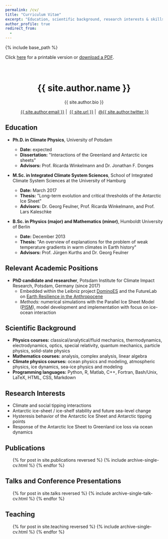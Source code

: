 ```yaml
---
permalink: /cv/
title: "Curriculum Vitae"
excerpt: "Education, scientific background, research interests & skills, and more."
author_profile: true
redirect_from:
  - 
---
```


{% include base_path %}

Click [here](/cv-print/) for a printable version or [download a PDF](/files/cv-print.pdf).<br /><br /><br />

<h1 align="center">{{ site.author.name }}</h1>

<p align="center">{{ site.author.bio }}</p>

<p align="center"><i class="fas fa-envelope" aria-hidden="true"></i>&nbsp;<a href="mailto:{{ site.author.email }}">{{ site.author.email }}</a> &#124; <i class="fas fa-desktop" aria-hidden="true"></i>&nbsp;<a href="{{ site.url }}">{{ site.url }}</a> &#124; <i class="fab fa-twitter" aria-hidden="true"></i>&nbsp;<a href="https://twitter.com/{{ site.author.twitter }}">@{{ site.author.twitter }}</a></p>

## Education
- **Ph.D. in Climate Physics**, University of Potsdam
  - **Date:** expected
  - **Dissertation:** "Interactions of the Greenland and Antarctic ice sheets"
  - **Advisors:** Prof. Ricarda Winkelmann and Dr. Jonathan F. Donges

- **M.Sc. in Integrated Climate System Sciences**, School of Integrated Climate System Sciences at the University of Hamburg
  - **Date:** March 2017
  - **Thesis:** "Long-term evolution and critical thresholds of the Antarctic Ice Sheet"
  - **Advisors:** Dr. Georg Feulner, Prof. Ricarda Winkelmann, and Prof. Lars Kaleschke

- **B.Sc. in Physics (major) and Mathematics (minor)**, Humboldt University of Berlin
  - **Date:** December 2013
  - **Thesis:** "An overview of explanations for the problem of weak temperature gradients in warm climates in Earth history"
  - **Advisors:** Prof. Jürgen Kurths and Dr. Georg Feulner

## Relevant Academic Positions
- **PhD candidate and researcher**, Potsdam Institute for Climate Impact Research, Potsdam, Germany (since 2017)
  - Embedded within the Leibniz project [DominoES](https://www.pik-potsdam.de/dominoes "https://www.pik-potsdam.de/dominoes") and the FutureLab on [Earth Resilience in the Anthropocene](https://www.pik-potsdam.de/earthresilience "https://www.pik-potsdam.de/earthresilience")
  - *Methods:* numerical simulations with the Parallel Ice Sheet Model ([PISM](http://pism-docs.org/ "http://pism-docs.org/")), model development and implementation with focus on ice-ocean interaction
  
## Scientific Background
- **Physics courses:** classical/analytical/fluid mechanics, thermodynamics, electrodynamics, optics, special relativity, quantum mechanics, particle physics, solid-state physics
- **Mathematics courses:** analysis, complex analysis, linear algebra
- **Climate physics courses:** ocean physics and modeling, atmospheric physics, ice dynamics, sea-ice physics and modeling
- **Programming languages:** Python, R, Matlab, C++, Fortran, Bash/Unix, LaTeX, HTML, CSS, Markdown

## Research Interests
- Climate and social tipping interactions
- Antarctic ice-sheet / ice-shelf stability and future sea-level change
- Hysteresis behavior of the Antarctic Ice Sheet and Antarctic tipping points
- Response of the Antarctic Ice Sheet to Greenland ice loss via ocean dynamics

## Publications
<ul>{% for post in site.publications reversed %}
    {% include archive-single-cv.html %}
{% endfor %}</ul>

## Talks and Conference Presentations
<ul>{% for post in site.talks reversed %}
    {% include archive-single-talk-cv.html %}
{% endfor %}</ul>
  
## Teaching
<ul>{% for post in site.teaching reversed %}
    {% include archive-single-cv.html %}
{% endfor %}</ul>
